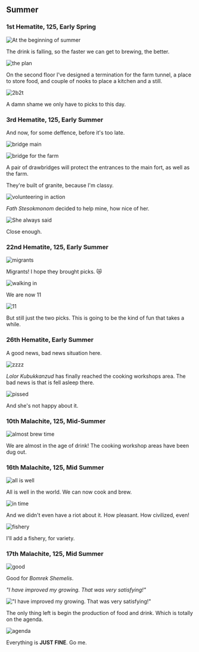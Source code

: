 Summer
------

### 1st Hematite, 125, Early Spring

![At the beginning of summer](http://pixxx.wtf.cat/430B0i1y0c0i/Image%202015-12-22%20at%209.57.17%20AM.png)

The drink is falling, so the faster we can get to brewing, the better.

![the plan](https://s3.amazonaws.com/f.cl.ly/items/0l3o3U2U2I3J0J0Z023A/Image%202015-12-22%20at%2010.02.42%20AM.png)

On the second floor I've designed a termination for the farm tunnel, a place to store food, and couple of nooks to place a kitchen and a still.

![2b2t](http://pixxx.wtf.cat/1l1Y1Z0c160z/Image%202015-12-22%20at%2010.06.57%20AM.png)

A damn shame we only have to picks to this day.

### 3rd Hematite, 125, Early Summer

And now, for some deffence, before it's too late.

![bridge main](http://pixxx.wtf.cat/112p1o2h193r/Image%202015-12-22%20at%2010.12.08%20AM.png)

![bridge for the farm](http://pixxx.wtf.cat/0T1v420l2b3W/Image%202015-12-22%20at%2010.11.59%20AM.png)

A pair of drawbridges will protect the entrances to the main fort, as well as the farm.

They're built of granite, because I'm classy.

![volunteering in action](http://pixxx.wtf.cat/1E372k2J0c1D/Image%202015-12-22%20at%2010.16.44%20AM.png)

*Fath Stesokmonom* decided to help mine, how nice of her.

![She always said](http://pixxx.wtf.cat/0f3I110Z0X1T/Image%202015-12-22%20at%2010.17.51%20AM.png)

Close enough.

### 22nd Hematite, 125, Early Summer

![migrants](http://pixxx.wtf.cat/3i0D3I211S3d/Image%202015-12-22%20at%2010.23.49%20AM.png)

Migrants! I hope they brought picks. :crying_cat_face:

![walking in](http://pixxx.wtf.cat/283m16292D0l/Screen%20Recording%202015-12-22%20at%2010.26.13%20AM.gif)

We are now 11

![11](http://pixxx.wtf.cat/1B2E3Y242921/Image%202015-12-22%20at%2010.29.47%20AM.png)

 But still just the two picks. This is going to be the kind of fun that takes a while.

### 26th Hematite, Early Summer

A good news, bad news situation here.

![zzzz](http://pixxx.wtf.cat/3I213j2t2J1G/Screen%20Recording%202015-12-22%20at%2010.42.20%20AM.gif)

*Lolor Kubukkanzud* has finally reached the cooking workshops area. The bad news is that is fell asleep there.

![pissed](http://pixxx.wtf.cat/2T1M1O0R2b0p/Image%202015-12-22%20at%2010.44.39%20AM.png)

And she's not happy about it.

### 10th Malachite, 125, Mid-Summer

![almost brew time](http://pixxx.wtf.cat/0N0i1Q201N0x/Image%202015-12-22%20at%2010.50.29%20AM.png)

We are almost in the age of drink! The cooking workshop areas have been dug out.

### 16th Malachite, 125, Mid Summer

![all is well](http://pixxx.wtf.cat/1G0t0n0V353R/Image%202015-12-22%20at%2010.58.00%20AM.png)

All is well in the world. We can now cook and brew.

![in time](http://pixxx.wtf.cat/3V3g2i1M403b/Image%202015-12-22%20at%2010.58.25%20AM.png)

And we didn't even have a riot about it. How pleasant. How civilized, even!

![fishery](http://pixxx.wtf.cat/143j3r2L1W2W/Image%202015-12-22%20at%2010.58.55%20AM.png)

I'll add a fishery, for variety.

### 17th Malachite, 125, Mid Summer

![good](http://pixxx.wtf.cat/040A241f1z1u/Image%202015-12-22%20at%2011.00.26%20AM.png)

Good for *Bomrek Shemelis*.

*"I have improved my growing. That was very satisfying!"*

!["I have improved my growing. That was very satisfying!"](http://pixxx.wtf.cat/0X330m2C330q/Image%202015-12-22%20at%2011.01.39%20AM.png)

The only thing left is begin the production of food and drink. Which is totally on the agenda.

![agenda](http://pixxx.wtf.cat/293q3J3T1c3H/Image%202015-12-22%20at%2011.04.17%20AM.png)

Everything is **JUST FINE**. Go me.
